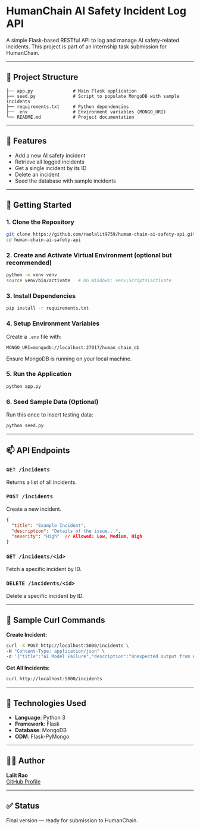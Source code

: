 # HumanChain AI Safety Incident Log API

A simple Flask-based RESTful API to log and manage AI safety-related incidents. This project is part of an internship task submission for HumanChain.

---

## 📁 Project Structure

```
├── app.py               # Main Flask application
├── seed.py              # Script to populate MongoDB with sample incidents
├── requirements.txt     # Python dependencies
├── .env                 # Environment variables (MONGO_URI)
└── README.md            # Project documentation
```

---

## 🔧 Features

- Add a new AI safety incident
- Retrieve all logged incidents
- Get a single incident by its ID
- Delete an incident
- Seed the database with sample incidents

---

## 🚀 Getting Started

### 1. Clone the Repository

```bash
git clone https://github.com/raolalit9759/human-chain-ai-safety-api.git
cd human-chain-ai-safety-api
```

### 2. Create and Activate Virtual Environment (optional but recommended)

```bash
python -m venv venv
source venv/bin/activate   # On Windows: venv\Scripts\activate
```

### 3. Install Dependencies

```bash
pip install -r requirements.txt
```

### 4. Setup Environment Variables

Create a `.env` file with:

```
MONGO_URI=mongodb://localhost:27017/human_chain_db
```

Ensure MongoDB is running on your local machine.

### 5. Run the Application

```bash
python app.py
```

### 6. Seed Sample Data (Optional)

Run this once to insert testing data:

```bash
python seed.py
```

---

## 📫 API Endpoints

### `GET /incidents`

Returns a list of all incidents.

### `POST /incidents`

Create a new incident.

```json
{
  "title": "Example Incident",
  "description": "Details of the issue...",
  "severity": "High"  // Allowed: Low, Medium, High
}
```

### `GET /incidents/<id>`

Fetch a specific incident by ID.

### `DELETE /incidents/<id>`

Delete a specific incident by ID.

---

## 🧪 Sample Curl Commands

**Create Incident:**

```bash
curl -X POST http://localhost:5000/incidents \
-H "Content-Type: application/json" \
-d '{"title":"AI Model Failure","description":"Unexpected output from AI","severity":"High"}'
```

**Get All Incidents:**

```bash
curl http://localhost:5000/incidents
```

---

## 🧠 Technologies Used

- **Language**: Python 3
- **Framework**: Flask
- **Database**: MongoDB
- **ODM**: Flask-PyMongo

---

## 🙋‍♂️ Author

**Lalit Rao**\
[GitHub Profile](https://github.com/raolalit9759)

---

## ✅ Status

Final version — ready for submission to HumanChain.


